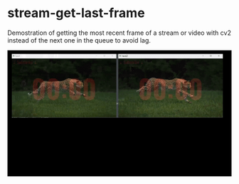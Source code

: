 # stream-get-last-frame

Demostration of getting the most recent frame of a stream or video with cv2 instead of the next one in the queue to avoid lag.

![](sample.gif)
